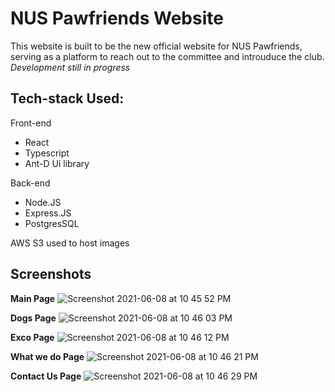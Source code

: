 # NUS Pawfriends Website
This website is built to be the new official website for NUS Pawfriends, serving as a platform to reach out to the committee and introuduce the club.
<i> Development still in progress</i>

## Tech-stack Used:
Front-end
- React
- Typescript
- Ant-D Ui library

Back-end
- Node.JS
- Express.JS
- PostgresSQL

AWS S3 used to host images



## Screenshots
<b>Main Page</b>
![Screenshot 2021-06-08 at 10 45 52 PM](https://user-images.githubusercontent.com/65228562/121207156-a352af80-c8ab-11eb-9e00-1e9b871733e7.png)

<b>Dogs Page</b>
![Screenshot 2021-06-08 at 10 46 03 PM](https://user-images.githubusercontent.com/65228562/121207146-a0f05580-c8ab-11eb-8ce8-b3c70635a683.png)

<b>Exco Page</b>
![Screenshot 2021-06-08 at 10 46 12 PM](https://user-images.githubusercontent.com/65228562/121207133-9e8dfb80-c8ab-11eb-91c2-cdbb4c9ea09b.png)

<b>What we do Page</b>
 ![Screenshot 2021-06-08 at 10 46 21 PM](https://user-images.githubusercontent.com/65228562/121207123-9d5cce80-c8ab-11eb-8f7c-805d839f1a19.png)
 
<b>Contact Us Page</b>
![Screenshot 2021-06-08 at 10 46 29 PM](https://user-images.githubusercontent.com/65228562/121207102-9930b100-c8ab-11eb-804c-2521332c058b.png)




